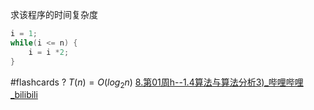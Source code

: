 
求该程序的时间复杂度
```c
i = 1;
while(i <= n) {
	i = i *2;
}
```
#flashcards
?
$T(n) = O(log_{2}n)$ 
[8.第01周h--1.4算法与算法分析3)_哔哩哔哩_bilibili](https://www.bilibili.com/video/BV1UQ4y1w7A2?t=765.7&p=8)

